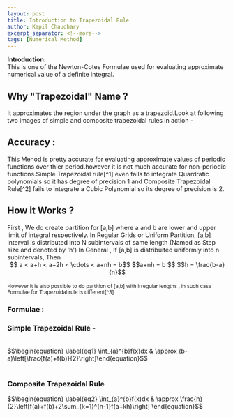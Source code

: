 ```yaml
---
layout: post
title: Introduction to Trapezoidal Rule
author: Kapil Chaudhary
excerpt_separator: <!--more-->
tags: [Numerical Method]
---
```

<div class="isa_info"><b>Introduction:</b> <br />This is one of the Newton-Cotes Formulae used for evaluating approximate numerical value of a definite integral.</div>
<!--more--><div class="divider"></div>
<h2>Why "Trapezoidal" Name ?</h2>
It approximates the region under the graph as a trapezoid.Look at following two images of simple and composite trapezoidal rules in action -
<div class="divider"></div>
<h2>Accuracy : </h2>
This Mehod is pretty accurate for evaluating approximate values of periodic functions over thier period.however it is not much accurate for non-periodic functions.Simple Trapezoidal rule[^1] even fails to integrate Quardratic polynomials so it has degree of precision 1 and  Composite Trapezoidal Rule[^2] fails to integrate a Cubic Polynomial so its degree of precision is 2.
<div class="divider"></div>
<h2> How it Works ? </h2>
First , We do create partition for [a,b] where a and b are lower and upper limit of integral respectively.
In Regular Grids or Uniform Partition, [a,b] interval is distributed into N subintervals of same length (Named as Step size and denoted by 'h')
In General , If [a,b] is distribuited uniformly into n subintervals, Then
<center>$$ a < a+h < a+2h < \cdots < a+nh = b$$
$$a+nh = b $$ $$h = \frac{b-a}{n}$$</center>
<br /><small>However it is also possible to do partition of [a,b] with irregular lengths , in such case Formulae for Trapezoidal rule is different[^3]
</small>
<h3>Formulae :</h3>
<h3>Simple Trapezoidal Rule -</h3>
<br />
$$\begin{equation} \label{eq1}
\int_{a}^{b}f(x)dx & \approx (b-a)\left[\frac{f(a)+f(b)}{2}\right]\end{equation}$$<br /><br />
<h3>Composite Trapezoidal Rule</h3> 
$$\begin{equation} \label{eq2}
\int_{a}^{b}f(x)dx & \approx \frac{h}{2}\left[f(a)+f(b)+2\sum_{k=1}^{n-1}f(a+kh)\right]
\end{equation}$$



[^1]: Simple Trapezoidal Rule
[^2]: Composite Trapezoidal Rule
[^3]: Link to [Trapezoidal Rule Nonuniform grids](/non-uniform-grid)

